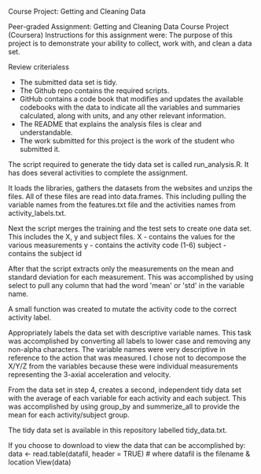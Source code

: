 Course Project: Getting and Cleaning Data 

Peer-graded Assignment: Getting and Cleaning Data Course Project (Coursera)
Instructions for this assignment were:
The purpose of this project is to demonstrate your ability to collect, work with, and clean a data set. 

Review criterialess

- The submitted data set is tidy.
- The Github repo contains the required scripts.
- GitHub contains a code book that modifies and updates the available codebooks with the data to indicate all the variables and summaries calculated, along with units, and any other relevant information.
- The README that explains the analysis files is clear and understandable.
- The work submitted for this project is the work of the student who submitted it.

The script required to generate the tidy data set is called run_analysis.R.
It has does several activities to complete the assignment.

It loads the libraries, gathers the datasets from the websites and unzips the files. All of these files are read into data.frames. This including pulling the variable names from the features.txt file and the activities names from activity_labels.txt.

Next the script merges the training and the test sets to create one data set. This includes the X, y and subject files. X - contains the values for the various measurements y - contains the activity code (1-6) subject - contains the subject id

After that the script extracts only the measurements on the mean and standard deviation for each measurement. This was accomplished by using select to pull any column that had the word 'mean' or 'std' in the variable name.

A small function was created to mutate the activity code to the correct activity label.

Appropriately labels the data set with descriptive variable names. This task was accomplished by converting all labels to lower case and removing any non-alpha characters. The variable names were very descriptive in reference to the action that was measured. I chose not to decompose the X/Y/Z from the variables because these were individual measurements representing the 3-axial acceleration and velocity.

From the data set in step 4, creates a second, independent tidy data set with the average of each variable for each activity and each subject. This was accomplished by using group_by and summerize_all to provide the mean for each activity/subject group.

The tidy data set is available in this repository labelled tidy_data.txt.

If you choose to download to view the data that can be accomplished by: data <- read.table(datafil, header = TRUE) # where datafil is the filename & location View(data)

